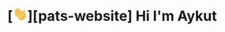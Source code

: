# [<img src="https://raw.githubusercontent.com/ABSphreak/ABSphreak/master/gifs/Hi.gif" width="30px">][pats-website] Hi I'm Aykut

<!--
**zereaykut/zereaykut** is a ✨ _special_ ✨ repository because its `README.md` (this file) appears on your GitHub profile.

Here are some ideas to get you started:

- 🔭 I’m currently working on ...
- 🌱 I’m currently learning ...
- 👯 I’m looking to collaborate on ...
- 🤔 I’m looking for help with ...
- 💬 Ask me about ...
- 📫 How to reach me: ...
- 😄 Pronouns: ...
- ⚡ Fun fact: ...
-->
